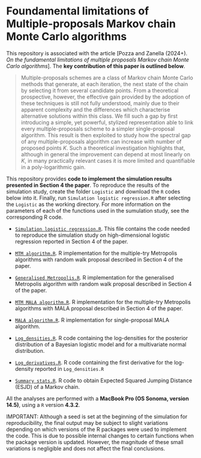 # Foundamental limitations of Multiple-proposals Markov chain Monte Carlo algorithms
This repository is associated with the article [Pozza and Zanella (2024+). *On the fundamental limitations of multiple proposals Markov chain Monte Carlo algorithms*]. The **key contribution of this paper is outlined below**.

>Multiple-proposals schemes are a class of Markov chain Monte Carlo methods that generate, at each iteration, the next state of the chain by selecting it from several candidate points. From a theoretical prospective, however, the effective gain provided by the adoption of these techniques is still not fully understood, mainly due to their apparent complexity and the differences which characterise alternative solutions within this class. We fill such a gap by first introducing a simple, yet powerful, stylized representation able to link every multiple-proposals scheme to a simpler single-proposal algorithm. This result is then exploited to study how the spectral gap of any multiple-proposals algorithm can increase with number of proposed points $K$. Such a theoretical investigation highlights that, although in general the improvement can depend at most linearly on $K$, in many practically relevant cases it is more limited and quantifiable in a poly-logarithmic gain.

This repository provides **code to implement the simulation results presented in Section 4 the paper**. To reproduce the results of the simulation study, create the folder `Logistic` and download the `R` codes below into it. Finally, run `Simulation logistic regression.R` after selecting the `Logistic` as the working directory. For more information on the parameters of each of the functions used in the sumulation study, see the corresponding R code. 

- [`Simulation logistic regression.R`](https://github.com/Francesco16p/FL-MPMCMC/blob/main/Simulation%20logistic%20regression.R). This file contains the code needed to reproduce the simulation study on high-dimensional logistic regression reported in Section 4 of the paper.
  
- [`MTM algorithm.R`](https://github.com/Francesco16p/FL-MPMCMC/blob/main/MTM%20algorithm.R). R implementation for the multiple-try Metropolis algorithms with random walk proposal described in Section 4 of the paper.

- [`Generalised Metropolis.R`](https://github.com/Francesco16p/FL-MPMCMC/blob/main/Generalised%20Metropolis.R). R implementation for the generalised Metropolis algorithm with random walk proposal described in Section 4 of the paper.

- [`MTM MALA algorithm.R`](https://github.com/Francesco16p/FL-MPMCMC/blob/main/MTM%20MALA%20algorithm.R). R implementation for the multiple-try Metropolis algorithms with MALA proposal described in Section 4 of the paper.

- [`MALA algorithm.R`](https://github.com/Francesco16p/FL-MPMCMC/blob/main/MALA%20algorithm.R). R implementation for single-proposal MALA algorithm.

- [`Log_densities.R`](https://github.com/Francesco16p/FL-MPMCMC/blob/main/Log_densities.R). R code containing the log-densities for the posterior distribution of a Bayesian logistic model and for a multivariate normal distribution.

- [`Log_derivatives.R`](https://github.com/Francesco16p/FL-MPMCMC/blob/main/Log_derivatives.R). R code containing the first derivative for the log-density reported in `Log_densities.R`
- [`Summary stats.R`](https://github.com/Francesco16p/FL-MPMCMC/blob/main/Summary%20stats.R). R code to obtain Expected Squared Jumping Distance (ESJD) of a Markov chain.

  

All the analyses are performed with a **MacBook Pro (OS Sonoma, version 14.5)**, using a `R` version **4.3.2**.

IMPORTANT: Although a seed is set at the beginning of the simulation for reproducibility, the final output may be subject to slight variations depending on which versions of the R packages were used to implement the code. This is due to possible internal changes to certain functions when the package version is updated. However, the magnitude of these small variations is negligible and does not affect the final conclusions.

